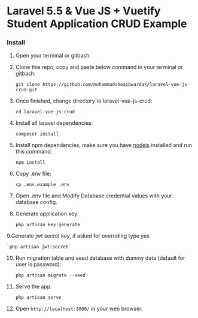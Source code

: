 # Laravel 5.5 & Vue JS + Vuetify Student Application CRUD Example
### Install
1. Open your terminal or gitbash.

2. Clone this repo, copy and paste below command in your terminal or gitbash:

	`git clone https://github.com/muhammadshoaibwardak/laravel-vue-js-crud.git`

3. Once finished, change directory to laravel-vue-js-crud:

	`cd laravel-vue-js-crud`

4. Install all laravel dependencies:

	`composer install`

5. Install npm dependencies, make sure you have [nodejs](https://nodejs.org/en/download/) installed and run this command:

	`npm install`

6. Copy .env file:

	`cp .env.example .env`

7. Open .env file and Modify Database credential values with your database config.

8. Generate application key:

	`php artisan key:generate`

9.Generate jwt secret key, if asked for overriding type yes

	`php artisan jwt:secret`

10. Run migration table and seed database with dummy data (default for user is password):

	`php artisan migrate --seed`

11. Serve the app:

	`php artisan serve`

12. Open `http://localhost:8000/` in your web browser.
